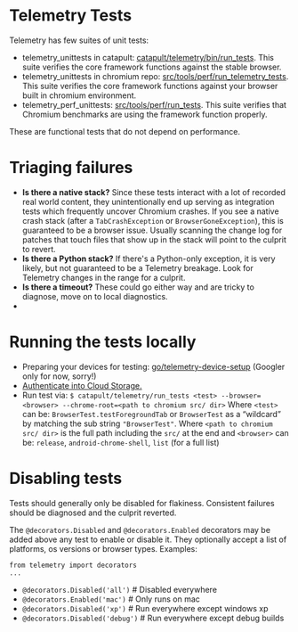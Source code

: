# Telemetry Tests

Telemetry has few suites of unit tests:
* telemetry_unittests in catapult: [catapult/telemetry/bin/run_tests](https://github.com/catapult-project/catapult/blob/master/telemetry/bin/run_tests). This suite verifies the core framework functions against the stable browser.
* telemetry_unittests in chromium repo: [src/tools/perf/run_telemetry_tests](https://cs.chromium.org/chromium/src/tools/perf/run_telemetry_tests). This suite verifies the core framework functions against your browser built in chromium environment.
* telemetry_perf_unittests: [src/tools/perf/run_tests](https://cs.chromium.org/chromium/src/tools/perf/run_tests). This suite verifies that Chromium benchmarks are using the framework function properly.

These are functional tests that do not depend on performance.

# Triaging failures
* **Is there a native stack?** Since these tests interact with a lot of recorded real world content, they unintentionally end up serving as integration tests which frequently uncover Chromium crashes. If you see a native crash stack (after a `TabCrashException` or `BrowserGoneException`), this is guaranteed to be a browser issue. Usually scanning the change log for patches that touch files that show up in the stack will point to the culprit to revert.
* **Is there a Python stack?** If there's a Python-only exception, it is very likely, but not guaranteed to be a Telemetry breakage. Look for Telemetry changes in the range for a culprit.
* **Is there a timeout?** These could go either way and are tricky to diagnose, move on to local diagnostics.
*
# Running the tests locally
* Preparing your devices for testing: [go/telemetry-device-setup](http://go/telemetry-device-setup) (Googler only for now, sorry!)
* [Authenticate into Cloud Storage.](https://sites.google.com/a/chromium.org/dev/developers/telemetry/upload_to_cloud_storage)
* Run test via:
     `$ catapult/telemetry/run_tests <test> --browser=<browser> --chrome-root=<path to chromium src/ dir>`
Where `<test>` can be: `BrowserTest.testForegroundTab` or `BrowserTest` as a “wildcard” by matching the sub string `"BrowserTest"`.
Where `<path to chromium src/ dir>` is the full path including the `src/` at the end and `<browser>` can be: `release`, `android-chrome-shell`, `list` (for a full list)

# Disabling tests

Tests should generally only be disabled for flakiness. Consistent failures should be diagnosed and the culprit reverted.

The `@decorators.Disabled` and `@decorators.Enabled` decorators may be added above any test to enable or disable it. They optionally accept a list of platforms, os versions or browser types. Examples:
```
from telemetry import decorators
...
```
* `@decorators.Disabled('all')`    # Disabled everywhere
* `@decorators.Enabled('mac')`     # Only runs on mac
* `@decorators.Disabled('xp')`     # Run everywhere except windows xp
* `@decorators.Disabled('debug')`  # Run everywhere except debug builds
